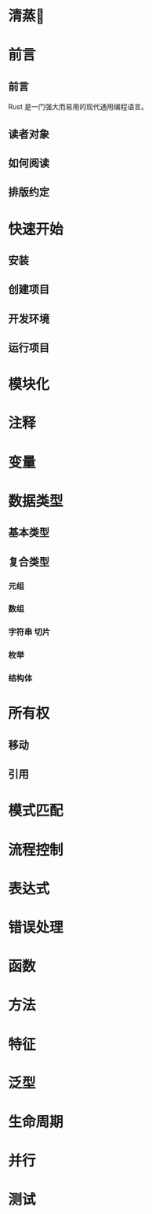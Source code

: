 # 清蒸🦀
# 前言
## 前言
Rust 是一门强大而易用的现代通用编程语言。
## 读者对象
## 如何阅读
## 排版约定
# 快速开始
## 安装
## 创建项目
## 开发环境
## 运行项目
# 模块化
# 注释
# 变量
# 数据类型
## 基本类型
## 复合类型
### 元组
### 数组
### 字符串 切片
### 枚举
### 结构体
# 所有权
## 移动
## 引用
# 模式匹配
# 流程控制
# 表达式
# 错误处理
# 函数
# 方法
# 特征
# 泛型
# 生命周期
# 并行
# 测试